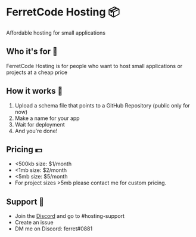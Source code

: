 # FerretCode Hosting 📦
Affordable hosting for small applications

## Who it's for 🧑
FerretCode Hosting is for people who want to host small applications or projects at a cheap price

## How it works 📝
1. Upload a schema file that points to a GitHub Repository (public only for now)
2. Make a name for your app
3. Wait for deployment
4. And you're done!

## Pricing 💵
- <500kb size: $1/month
- <1mb size: $2/month
- <5mb size: $5/month
- For project sizes >5mb please contact me for custom pricing.

## Support 📧
- Join the [Discord](https://discord.gg/NnM5QrBTux) and go to #hosting-support
- Create an issue
- DM me on Discord: ferret#0881 
